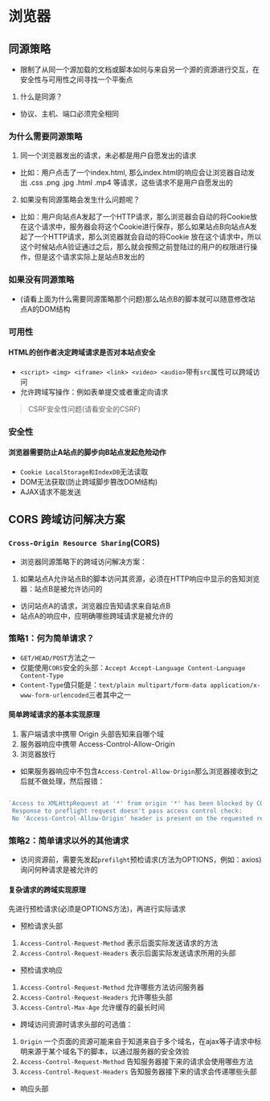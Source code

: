 # 浏览器

## 同源策略
- 限制了从同一个源加载的文档或脚本如何与来自另一个源的资源进行交互，在安全性与可用性之间寻找一个平衡点
1. 什么是同源？
- 协议、主机、端口必须完全相同

### 为什么需要同源策略
1. 同一个浏览器发出的请求，未必都是用户自愿发出的请求
-  比如：用户点击了一个index.html, 那么index.html的响应会让浏览器自动发出 .css .png .jpg .html .mp4 等请求，这些请求不是用户自愿发出的
2. 如果没有同源策略会发生什么问题呢？
- 比如：用户向站点A发起了一个HTTP请求，那么浏览器会自动的将Cookie放在这个请求中，服务器会将这个Cookie进行保存，那么如果站点B向站点A发起了一个HTTP请求，那么浏览器就会自动的将Cookie
放在这个请求中，所以这个时候站点A验证通过之后，那么就会按照之前登陆过的用户的权限进行操作，但是这个请求实际上是站点B发出的

### 如果没有同源策略
- (请看上面为什么需要同源策略那个问题)那么站点B的脚本就可以随意修改站点A的DOM结构

### 可用性
#### HTML的创作者决定跨域请求是否对本站点安全
- `<script> <img> <iframe> <link> <video> <audio>`带有`src`属性可以跨域访问
- 允许跨域写操作：例如表单提交或者重定向请求
> CSRF安全性问题(请看安全的CSRF)

### 安全性
#### 浏览器需要防止A站点的脚步向B站点发起危险动作
- `Cookie LocalStorage和IndexDB`无法读取
- DOM无法获取(防止跨域脚步篡改DOM结构)
- AJAX请求不能发送

## CORS 跨域访问解决方案
### `Cross-Origin Resource Sharing`(CORS)
- 浏览器同源策略下的跨域访问解决方案：
1. 如果站点A允许站点B的脚本访问其资源，必须在HTTP响应中显示的告知浏览器：站点B是被允许访问的
- 访问站点A的请求，浏览器应告知请求来自站点B
- 站点A的响应中，应明确哪些跨域请求是被允许的

### 策略1：何为简单请求？
- `GET/HEAD/POST`方法之一
- 仅能使用`CORS`安全的头部：`Accept Accept-Language Content-Language Content-Type`
- `Content-Type`值只能是：`text/plain multipart/form-data application/x-www-form-urlencoded`三者其中之一

#### 简单跨域请求的基本实现原理
1. 客户端请求中携带 Origin 头部告知来自哪个域
2. 服务器响应中携带 Access-Control-Allow-Origin
3. 浏览器放行

- 如果服务器响应中不包含`Access-Control-Allow-Origin`那么浏览器接收到之后就不做处理，然后报错：
```js

`Access to XMLHttpRequest at '*' from origin '*' has been blocked by CORS policy: 
 Response to preflight request doesn't pass access control check: 
 No 'Access-Control-Allow-Origin' header is present on the requested resource.`


```

### 策略2：简单请求以外的其他请求
- 访问资源前，需要先发起`prefilght`预检请求(方法为OPTIONS，例如：axios) 询问何种请求是被允许的

#### 复杂请求的跨域实现原理
<p>先进行预检请求(必须是OPTIONS方法)，再进行实际请求</p>

- 预检请求头部
1. `Access-Control-Request-Method` 表示后面实际发送请求的方法
2. `Access-Control-Request-Headers` 表示后面实际发送请求所用的头部

- 预检请求响应
1. `Access-Control-Request-Method` 允许哪些方法访问服务器
2. `Access-Control-Request-Headers` 允许哪些头部
3. `Access-Control-Max-Age` 允许缓存的最长时间

- 跨域访问资源时请求头部的可选值：
1. `Origin` 一个页面的资源可能来自于知道来自于多个域名，在ajax等子请求中标明来源于某个域名下的脚本，以通过服务器的安全效验
2. `Access-Control-Request-Method` 告知服务器接下来的请求会使用哪些方法
3. `Access-Control-Request-Headers` 告知服务器接下来的请求会传递哪些头部

- 响应头部

